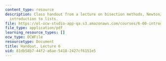 ```yaml
---
content_type: resource
description: Class handout from a lecture on bisection methods, Newton/Raphson, and
  introduction to lists.
file: https://ol-ocw-studio-app-qa.s3.amazonaws.com/courses/6-00-introduction-to-computer-science-and-programming-fall-2008/81db58b744f2a6ae54182427cf6151e5_lec6.pdf
file_type: application/pdf
learning_resource_types: []
ocw_type: OCWFile
resourcetype: Document
title: Handout, Lecture 6
uid: 81db58b7-44f2-a6ae-5418-2427cf6151e5
---
```

